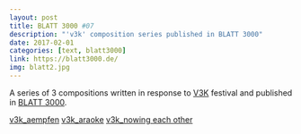 ```yaml
---
layout: post
title: BLATT 3000 #07
description: "'v3k' composition series published in BLATT 3000"
date: 2017-02-01
categories: [text, blatt3000]
link: https://blatt3000.de/
img: blatt2.jpg
---
```


A series of 3 compositions written in response to [V3K](http://www.verantwortung3000.de/) festival and published in [BLATT 3000](www.blatt3000.de).

[v3k_aempfen](http://samandreae.com/compositions/v3kaempfen.html)
[v3k_araoke](http://samandreae.com/compositions/v3karaoke.html)
[v3k_nowing each other](http://samandreae.com/compositions/v3knowing.html)